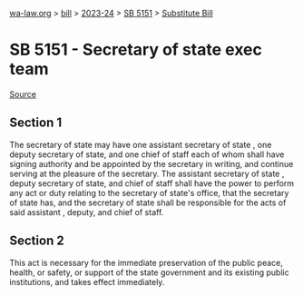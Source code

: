 [wa-law.org](/) > [bill](/bill/) > [2023-24](/bill/2023-24/) > [SB 5151](/bill/2023-24/sb/5151/) > [Substitute Bill](/bill/2023-24/sb/5151/S/)

# SB 5151 - Secretary of state exec team

[Source](http://lawfilesext.leg.wa.gov/biennium/2023-24/Pdf/Bills/Senate%20Bills/5151-S.pdf)

## Section 1
The secretary of state may have one assistant secretary of state , one deputy secretary of state, and one chief of staff each of whom shall have signing authority and be appointed by the secretary in writing, and continue serving at the pleasure of the secretary. The assistant secretary of state , deputy secretary of state, and chief of staff shall have the power to perform any act or duty relating to the secretary of state's office, that the secretary of state has, and the secretary of state shall be responsible for the acts of said assistant , deputy, and chief of staff.

## Section 2
This act is necessary for the immediate preservation of the public peace, health, or safety, or support of the state government and its existing public institutions, and takes effect immediately.
